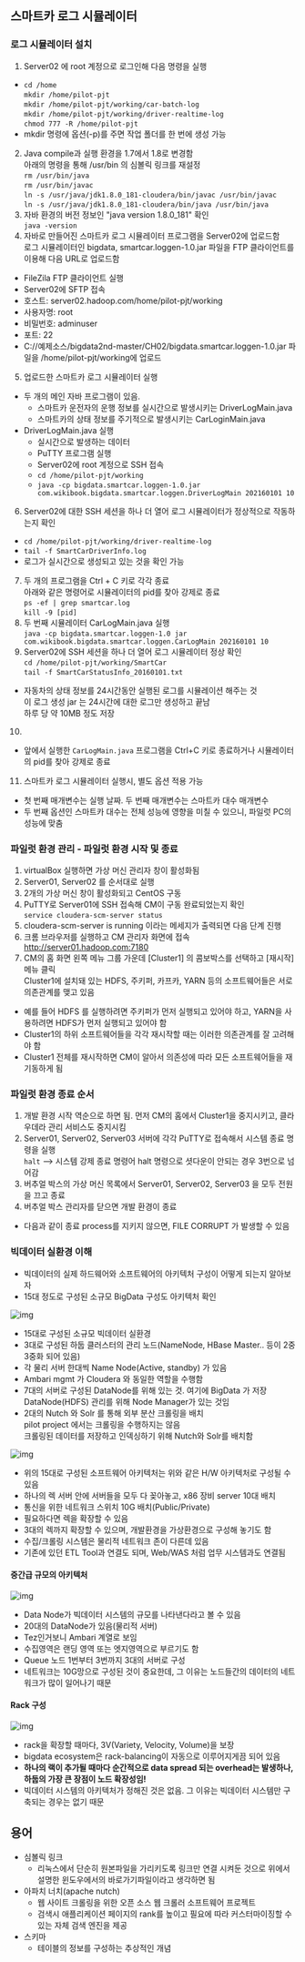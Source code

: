 ## 스마트카 로그 시뮬레이터
### 로그 시뮬레이터 설치
1. Server02 에 root 계정으로 로그인해 다음 명령을 실행
- `cd /home`  
  `mkdir /home/pilot-pjt`  
  `mkdir /home/pilot-pjt/working/car-batch-log`  
  `mkdir /home/pilot-pjt/working/driver-realtime-log`  
  `chmod 777 -R /home/pilot-pjt`  
- mkdir 명령에 옵션(-p)를 주면 작업 폴더를 한 번에 생성 가능
2. Java compile과 실행 환경을 1.7에서 1.8로 변경함  
  아래의 명령을 통해 /usr/bin 의 심볼릭 링크를 재설정  
  `rm /usr/bin/java`  
  `rm /usr/bin/javac`  
  `ln -s /usr/java/jdk1.8.0_181-cloudera/bin/javac /usr/bin/javac`    
  `ln -s /usr/java/jdk1.8.0_181-cloudera/bin/java /usr/bin/java`  
3. 자바 환경의 버전 정보인 "java version 1.8.0_181" 확인  
  `java -version`
4. 자바로 만들어진 스마트카 로그 시뮬레이터 프로그램을 Server02에 업로드함  
  로그 시뮬레이터인 bigdata, smartcar.loggen-1.0.jar 파일을 FTP 클라이언트를 이용해 다음 URL로 업로드함
  - FileZila FTP 클라이언트 실행
  - Server02에 SFTP 접속
  - 호스트: server02.hadoop.com/home/pilot-pjt/working
  - 사용자명: root
  - 비밀번호: adminuser
  - 포트: 22
  - C://예제소스/bigdata2nd-master/CH02/bigdata.smartcar.loggen-1.0.jar 파일을 /home/pilot-pjt/working에 업로드  
5. 업로드한 스마트카 로그 시뮬레이터 실행
- 두 개의 메인 자바 프로그램이 있음. 
  - 스마트카 운전자의 운행 정보를 실시간으로 발생시키는 DriverLogMain.java 
  - 스마트카의 상태 정보를 주기적으로 발생시키는 CarLoginMain.java 
- DriverLogMain.java 실행  
  - 실시간으로 발생하는 데이터 
  - PuTTY 프로그램 실행
  - Server02에 root 계정으로 SSH 접속
  - `cd /home/pilot-pjt/working`
  - `java -cp bigdata.smartcar.loggen-1.0.jar com.wikibook.bigdata.smartcar.loggen.DriverLogMain 202160101 10`
6. Server02에 대한 SSH 세션을 하나 더 열어 로그 시뮬레이터가 정상적으로 작동하는지 확인
- `cd /home/pilot-pjt/working/driver-realtime-log`
- `tail -f SmartCarDriverInfo.log` 
- 로그가 실시간으로 생성되고 있는 것을 확인 가능
7. 두 개의 프로그램을 Ctrl + C 키로 각각 종료  
  아래와 같은 명령어로 시뮬레이터의 pid를 찾아 강제로 종료  
  `ps -ef | grep smartcar.log`  
  `kill -9 [pid]`
8. 두 번째 시뮬레이터 CarLogMain.java 실행  
  `java -cp bigdata.smartcar.loggen-1.0 jar com.wikibook.bigdata.smartcar.loggen.CarLogMain 202160101 10`
9. Server02에 SSH 세션을 하나 더 열어 로그 시뮬레이터 정상 확인  
  `cd /home/pilot-pjt/working/SmartCar`  
  `tail -f SmartCarStatusInfo_20160101.txt`  
  - 자동차의 상태 정보를 24시간동안 실행된 로그를 시뮬레이션 해주는 것  
    이 로그 생성 jar 는 24시간에 대한 로그만 생성하고 끝남   
    하루 당 약 10MB 정도 저장
10. 
  - 앞에서 실행한 `CarLogMain.java` 프로그램을 Ctrl+C 키로 종료하거나 시뮬레이터의 pid를 찾아 강제로 종료
11. 스마트카 로그 시뮬레이터 실행시, 별도 옵션 적용 가능  
  - 첫 번째 매개변수는 실행 날짜. 두 번째 매개변수는 스마트카 대수 매개변수  
  - 두 번째 옵션인 스마트카 대수는 전체 성능에 영향을 미칠 수 있으니, 파일럿 PC의 성능에 맞춤  

### 파일럿 환경 관리 - 파일럿 환경 시작 및 종료
1. virtualBox 실행하면 가상 머신 관리자 창이 활성화됨
2. Server01, Server02 를 순서대로 실행
3. 2개의 가상 머신 창이 활성화되고 CentOS 구동
4. PuTTY로 Server01에 SSH 접속해 CM이 구동 완료되었는지 확인  
  `service cloudera-scm-server status`  
5. cloudera-scm-server is running 이라는 메세지가 출력되면 다음 단계 진행
6. 크롬 브라우저를 실행하고 CM 관리자 화면에 접속  
   http://server01.hadoop.com:7180
7. CM의 홈 화면 왼쪽 메뉴 그룹 가운데 [Cluster1] 의 콤보박스를 선택하고 [재시작] 메뉴 클릭   
   Cluster1에 설치돼 있는 HDFS, 주키퍼, 카프카, YARN 등의 소프트웨어들은 서로 의존관계를 맺고 있음  
- 예를 들어 HDFS 를 실행하려면 주키퍼가 먼저 실행되고 있어야 하고, YARN을 사용하려면 HDFS가 먼저 실행되고 있어야 함
- Cluster1의 하위 소프트웨어들을 각각 재시작할 때는 이러한 의존관계를 잘 고려해야 함
- Cluster1 전체를 재시작하면 CM이 알아서 의존성에 따라 모든 소프트웨어들을 재기동하게 됨

### 파일럿 환경 종료 순서
1. 개발 환경 시작 역순으로 하면 됨. 먼저 CM의 홈에서 Cluster1을 중지시키고, 클라우데라 관리 서비스도 중지시킴
2. Server01, Server02, Server03 서버에 각각 PuTTY로 접속해서 시스템 종료 명령을 실행  
  `halt` --> 시스템 강제 종료 명령어 
  halt 명령으로 셧다운이 안되는 경우 3번으로 넘어감
3. 버추얼 박스의 가상 머신 목록에서 Server01, Server02, Server03 을 모두 전원을 끄고 종료
4. 버추얼 박스 관리자를 닫으면 개발 환경이 종료
- 다음과 같이 종료 process를 지키지 않으면, FILE CORRUPT 가 발생할 수 있음

### 빅데이터 실환경 이해
- 빅데이터의 실제 하드웨어와 소프트웨어의 아키텍처 구성이 어떻게 되는지 알아보자
- 15대 정도로 구성된 소규모 BigData 구성도 아키텍처 확인

![img](https://github.com/koni114/smart-car/blob/master/img/smart_car_10_1.png)

- 15대로 구성된 소규모 빅데이터 실환경
- 3대로 구성된 하둡 클러스터의 관리 노드(NameNode, HBase Master.. 등이 2중 3중화 되어 있음)
- 각 물리 서버 한대씩 Name Node(Active, standby) 가 있음
- Ambari mgmt 가 Cloudera 와 동일한 역할을 수행함
- 7대의 서버로 구성된 DataNode를 위해 있는 것. 여기에 BigData 가 저장
  DataNode(HDFS) 관리를 위해 Node Manager가 있는 것임
- 2대의 Nutch 와 Solr 를 통해 외부 분산 크롤링을 배치  
  pilot project 에서는 크롤링을 수행하지는 않음  
  크롤링된 데이터를 저장하고 인덱싱하기 위해 Nutch와 Solr를 배치함


![img](https://github.com/koni114/smart-car/blob/master/img/smart_car_10.png)

- 위의 15대로 구성된 소프트웨어 아키텍처는 위와 같은 H/W 아키텍처로 구성될 수 있음
- 하나의 렉 서버 안에 서버들을 모두 다 꽂아놓고, x86 장비 server 10대 배치
- 통신을 위한 네트워크 스위치 10G 배치(Public/Private)
- 필요하다면 렉을 확장할 수 있음
- 3대의 렉까지 확장할 수 있으며, 개발환경을 가상환경으로 구성해 놓기도 함
- 수집/크롤링 시스템은 물리적 네트워크 존이 다른데 있음
- 기존에 있던 ETL Tool과 연결도 되며, Web/WAS 처럼 업무 시스템과도 연결됨


#### 중간급 규모의 아키텍처
![img](https://github.com/koni114/smart-car/blob/master/img/smart_car_11.png)

- Data Node가 빅데이터 시스템의 규모를 나타낸다라고 볼 수 있음
- 20대의 DataNode가 있음(물리적 서버)
- Tez인거보니 Ambari 계열로 보임
- 수집영역은 랜딩 영역 또는 엣지영역으로 부르기도 함  
- Queue 노드 1번부터 3번까지 3대의 서버로 구성
- 네트워크는 10G망으로 구성된 것이 중요한데, 그 이유는 노드들간의 데이터의 네트워크가 많이 일어나기 때문

#### Rack 구성
![img](https://github.com/koni114/smart-car/blob/master/img/smart_car_12.png)

- rack을 확장할 때마다, 3V(Variety, Velocity, Volume)을 보장
- bigdata ecosystem은 rack-balancing이 자동으로 이루어지게끔 되어 있음
- <b>하나의 랙이 추가될 때마다 순간적으로 data spread 되는 overhead는 발생하나, 하둡의 가장 큰 장점이 노드 확장성임!</b>
- 빅데이터 시스템의 아키텍처가 정해진 것은 없음. 그 이유는 빅데이터 시스템만 구축되는 경우는 없기 때문


## 용어
- 심볼릭 링크
  - 리눅스에서 단순히 원본파일을 가리키도록 링크만 연결 시켜둔 것으로 위에서 설명한 윈도우에서의 바로가기파일이라고 생각하면 됨 
- 아파치 너치(apache nutch)
  - 웹 사이트 크롤링을 위한 오픈 소스 웹 크롤러 소프트웨어 프로젝트
  - 검색시 애플리케이션 페이지의 rank를 높이고 필요에 따라 커스터마이징할 수 있는 자체 검색 엔진을 제공 
- 스키마 
  - 테이블의 정보를 구성하는 추상적인 개념